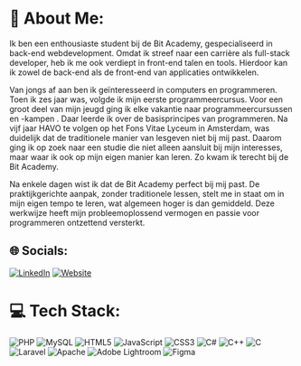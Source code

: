 # 💫 About Me:

Ik ben een enthousiaste student bij de Bit Academy, gespecialiseerd in back-end webdevelopment. Omdat ik streef naar een carrière als full-stack developer, heb ik me ook verdiept in front-end talen en tools. Hierdoor kan ik zowel de back-end als de front-end van applicaties ontwikkelen.

Van jongs af aan ben ik geïnteresseerd in computers en programmeren. Toen ik zes jaar was, volgde ik mijn eerste programmeercursus. Voor een groot deel van mijn jeugd ging ik elke vakantie naar programmeercursussen en -kampen . Daar leerde ik over de basisprincipes van programmeren. Na vijf jaar HAVO te volgen op het Fons Vitae Lyceum in Amsterdam, was duidelijk dat de traditionele manier van lesgeven niet bij mij past. Daarom ging ik op zoek naar een studie die niet alleen aansluit bij mijn interesses, maar waar ik ook op mijn eigen manier kan leren. Zo kwam ik terecht bij de Bit Academy.

Na enkele dagen wist ik dat de Bit Academy perfect bij mij past. De praktijkgerichte aanpak, zonder traditionele lessen, stelt me in staat om in mijn eigen tempo te leren, wat algemeen hoger is dan gemiddeld. Deze werkwijze heeft mijn probleemoplossend vermogen en passie voor programmeren ontzettend versterkt.

## 🌐 Socials:

[![LinkedIn](https://img.shields.io/badge/LinkedIn-%230077B5.svg?logo=linkedin&logoColor=white)](https://linkedin.com/in/https://www.linkedin.com/in/son-bram/) [![Website](https://img.shields.io/badge/Website-%2312100E.svg?logoColor=white)](https://vdburg.site/)


# 💻 Tech Stack:
![PHP](https://img.shields.io/badge/php-%23777BB4.svg?style=for-the-badge&logo=php&logoColor=white) ![MySQL](https://img.shields.io/badge/mysql-4479A1.svg?style=for-the-badge&logo=mysql&logoColor=white) ![HTML5](https://img.shields.io/badge/html5-%23E34F26.svg?style=for-the-badge&logo=html5&logoColor=white) ![JavaScript](https://img.shields.io/badge/javascript-%23323330.svg?style=for-the-badge&logo=javascript&logoColor=%23F7DF1E) ![CSS3](https://img.shields.io/badge/css3-%231572B6.svg?style=for-the-badge&logo=css3&logoColor=white) ![C#](https://img.shields.io/badge/c%23-%23239120.svg?style=for-the-badge&logo=csharp&logoColor=white) ![C++](https://img.shields.io/badge/c++-%2300599C.svg?style=for-the-badge&logo=c%2B%2B&logoColor=white) ![C](https://img.shields.io/badge/c-%2300599C.svg?style=for-the-badge&logo=c&logoColor=white) ![Laravel](https://img.shields.io/badge/laravel-%23FF2D20.svg?style=for-the-badge&logo=laravel&logoColor=white) ![Apache](https://img.shields.io/badge/apache-%23D42029.svg?style=for-the-badge&logo=apache&logoColor=white) ![Adobe Lightroom](https://img.shields.io/badge/Adobe%20Lightroom-31A8FF.svg?style=for-the-badge&logo=Adobe%20Lightroom&logoColor=white) ![Figma](https://img.shields.io/badge/figma-%23F24E1E.svg?style=for-the-badge&logo=figma&logoColor=white)

